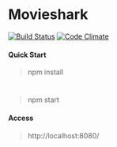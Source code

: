 # Movieshark
[![Build Status](https://travis-ci.org/Sedentary/movieshark.svg?branch=master)](https://travis-ci.org/Sedentary/movieshark)
[![Code Climate](https://codeclimate.com/github/Sedentary/movieshark/badges/gpa.svg)](https://codeclimate.com/github/Sedentary/movieshark)

#### Quick Start
> npm install
#
> npm start

#### Access
> http://localhost:8080/

<!--[![forthebadge](http://forthebadge.com/images/badges/built-with-swag.svg)](http://forthebadge.com)-->
